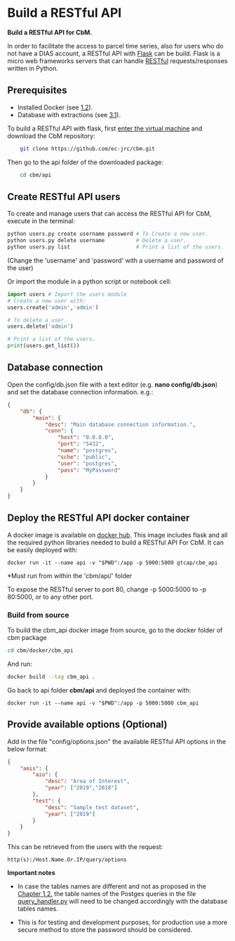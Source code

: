 # Build a RESTful API

**Build a RESTful API for CbM.**

In order to facilitate the access to parcel time series, also for users who do not have a DIAS account, a RESTful API with [Flask](https://www.fullstackpython.com/flask.html) can be build. Flask is a micro web frameworks servers that can handle [RESTful](https://en.wikipedia.org/wiki/Representational_state_transfer) requests/responses written in Python.

## Prerequisites

- Installed Docker (see [1.2](https://jrc-cbm.readthedocs.io/en/latest/prerequisites.html)).
- Database with extractions (see [3.1](https://jrc-cbm.readthedocs.io/en/latest/parcel_extraction.html)).

To build a RESTful API with flask, first [enter the virtual machine](https://jrc-cbm.readthedocs.io/en/latest/prerequisites.html#connecting-to-the-tenant-host-vm-via-ssh) and download the CbM repository:
```bash
    git clone https://github.com/ec-jrc/cbm.git
```
Then go to the api folder of the downloaded package:
```bash
    cd cbm/api
```

## Create RESTful API users

To create and manage users that can access the RESTful API for CbM, execute in the terminal:

```bash
python users.py create username password # To Create a new user.
python users.py delete username          # Delete a user.
python users.py list                     # Print a list of the users.
```
(Change the 'username' and 'password' with a username and password of the user)

Or import the module in a python script or notebook cell:

```python
import users # Import the users module
# Create a new user with:
users.create('admin','admin')

# To delete a user.
users.delete('admin')

# Print a list of the users.
print(users.get_list())
```

## Database connection

Open the config/db.json file with a text editor (e.g. **nano config/db.json**)
and set the database connection information. e.g.:
```json
{
    "db": {
        "main": {
            "desc": "Main database connection information.",
            "conn": {
                "host": "0.0.0.0",
                "port": "5432",
                "name": "postgres",
                "sche": "public",
                "user": "postgres",
                "pass": "MyPassword"
            }
        }
    }
}
```

## Deploy the RESTful API docker container

A docker image is available on [docker hub](https://hub.docker.com/r/gtcap/cbm_api). This image includes flask and all the required python libraries needed to build a RESTful API For CbM. It can be easily deployed with:

    docker run -it --name api -v "$PWD":/app -p 5000:5000 gtcap/cbm_api

<!-- $ -->

*Must run from within the 'cbm/api/' folder

To expose the RESTful server to port 80, change -p 5000:5000 to -p 80:5000, or to any other port.


### Build from source

To build the cbm_api docker image from source, go to the docker folder of cbm package
```bash
cd cbm/docker/cbm_api
```
And run:
```bash
docker build --tag cbm_api .
```
Go back to api folder **cbm/api** and deployed the container with:

    docker run -it --name api -v "$PWD":/app -p 5000:5000 cbm_api

<!-- $ -->

## Provide available options (Optional)

Add in the file "config/options.json" the available RESTful API options in the below format:

```json
{
    "aois": {
        "aio": {
            "desc": "Area of Interest",
            "year": ["2019","2018"]
        },
        "test": {
            "desc": "Sample test dataset",
            "year": ["2019"]
        }
    }
}
```

This can be retrieved from the users with the request:

    http(s):/Host.Name.Or.IP/query/options


**Important notes**

* In case the tables names are different and not as proposed in the [Chapter 1.2.](https://github.com/ec-jrc/cbm/wiki/1.2.-Pre-Requirements.-Installation-instructions-for-the-required-tools-used-for-CbM-development.) the table names of the Postges queries in the file [query_handler.py](https://github.com/ec-jrc/cbm/blob/main/cbm/api/query_handler.py) will need to be changed accordingly with the database tables names.

* This is for testing and development purposes, for production use a more secure method to store the password should be considered.
